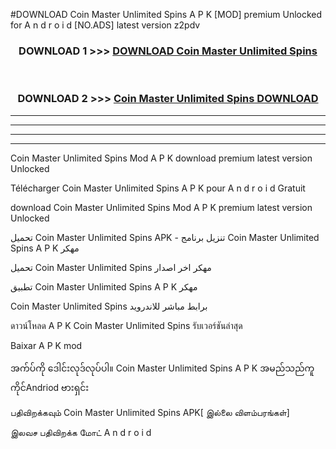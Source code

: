 #DOWNLOAD Coin Master  Unlimited Spins A P K [MOD] premium Unlocked for A n d r o i d [NO.ADS] latest version z2pdv



<div align="center">

<h3>DOWNLOAD 1 >>> <a href="https://teeasianyam.web.app?sq=Coin Master  Unlimited Spins">DOWNLOAD Coin Master  Unlimited Spins </a></h3><br>

<h3>DOWNLOAD 2 >>> <a href="https://teeasianyam.web.app?sq=Coin Master  Unlimited Spins ">Coin Master  Unlimited Spins  DOWNLOAD </a></h3>

</div>


----------------------------------------------------------

----------------------------------------------------------

----------------------------------------------------------

----------------------------------------------------------


Coin Master  Unlimited Spins  Mod A P K download premium latest version Unlocked

Télécharger Coin Master  Unlimited Spins  A P K pour A n d r o i d Gratuit

download Coin Master  Unlimited Spins  Mod A P K premium latest version Unlocked

تحميل Coin Master  Unlimited Spins  APK - تنزيل برنامج Coin Master  Unlimited Spins  A P K مهكر

تحميل Coin Master  Unlimited Spins  مهكر اخر اصدار

تطبيق Coin Master  Unlimited Spins  A P K مهكر

Coin Master  Unlimited Spins  برابط مباشر للاندرويد

ดาวน์โหลด A P K Coin Master  Unlimited Spins  รับเวอร์ชันล่าสุด

Baixar A P K mod

အက်ပ်ကို ဒေါင်းလုဒ်လုပ်ပါ။ Coin Master  Unlimited Spins  A P K အမည်သည်ကူကိုင်Andriod ဗားရှင်း

பதிவிறக்கவும் Coin Master  Unlimited Spins  APK[ இல்லை விளம்பரங்கள்] 
 
இலவச பதிவிறக்க மோட் A n d r o i d



